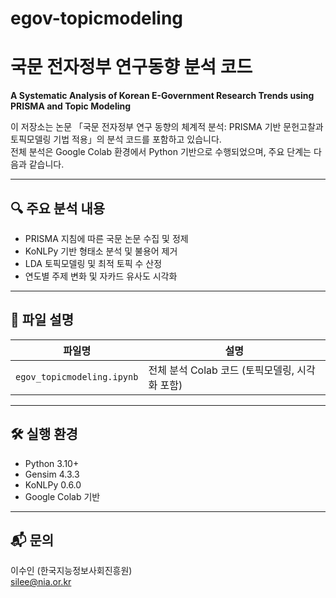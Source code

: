 # egov-topicmodeling

# 국문 전자정부 연구동향 분석 코드  
**A Systematic Analysis of Korean E-Government Research Trends using PRISMA and Topic Modeling**

이 저장소는 논문 「국문 전자정부 연구 동향의 체계적 분석: PRISMA 기반 문헌고찰과 토픽모델링 기법 적용」의 분석 코드를 포함하고 있습니다.  
전체 분석은 Google Colab 환경에서 Python 기반으로 수행되었으며, 주요 단계는 다음과 같습니다.

---

## 🔍 주요 분석 내용
- PRISMA 지침에 따른 국문 논문 수집 및 정제
- KoNLPy 기반 형태소 분석 및 불용어 제거
- LDA 토픽모델링 및 최적 토픽 수 산정
- 연도별 주제 변화 및 자카드 유사도 시각화

---

## 📁 파일 설명
| 파일명 | 설명 |
|--------|------|
| `egov_topicmodeling.ipynb` | 전체 분석 Colab 코드 (토픽모델링, 시각화 포함) |

---

## 🛠 실행 환경
- Python 3.10+
- Gensim 4.3.3
- KoNLPy 0.6.0
- Google Colab 기반

---

## 📬 문의
이수인 (한국지능정보사회진흥원)  
silee@nia.or.kr
